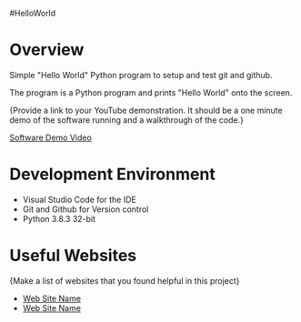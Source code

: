 #HelloWorld
# Overview

Simple "Hello World" Python program to setup and test git and github.

The program is a Python program and prints "Hello World" onto the screen.

{Provide a link to your YouTube demonstration.  It should be a one minute demo of the software running and a walkthrough of the code.}

[Software Demo Video](http://youtube.link.goes.here)

# Development Environment

* Visual Studio Code for the IDE
* Git and Github for Version control
* Python 3.8.3 32-bit


# Useful Websites

{Make a list of websites that you found helpful in this project}
* [Web Site Name](http://url.link.goes.here)
* [Web Site Name](http://url.link.goes.here)
